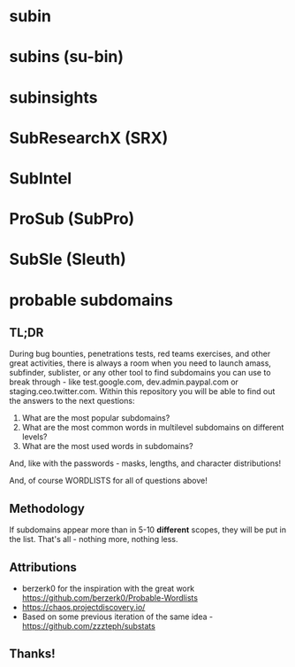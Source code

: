 # subin
# subins (su-bin)
# subinsights
# SubResearchX (SRX)
# SubIntel
# ProSub (SubPro)
# SubSle (Sleuth)
# probable subdomains




## TL;DR

During bug bounties, penetrations tests, red teams exercises, and other great activities, there is always a room when you need to launch amass, subfinder, sublister, or any other tool to find subdomains you can use to break through - like test.google.com, dev.admin.paypal.com or staging.ceo.twitter.com.
Within this repository you will be able to find out the answers to the next questions:

1. What are the most popular subdomains?
2. What are the most common words in multilevel subdomains on different levels?
3. What are the most used words in subdomains?


And, like with the passwords -  masks, lengths, and character distributions!  

And, of course WORDLISTS for all of questions above!


## Methodology

If subdomains appear more than in 5-10 **different** scopes, they will be put in the list. That's all -  nothing more, nothing less. 


## Attributions

- berzerk0 for the inspiration with the great work https://github.com/berzerk0/Probable-Wordlists
- https://chaos.projectdiscovery.io/ 
- Based on some previous iteration of the same idea - https://github.com/zzzteph/substats



## Thanks!
